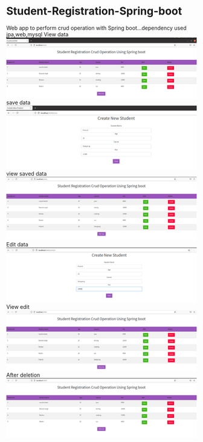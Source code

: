 # Student-Registration-Spring-boot
Web app to perform crud operation with Spring boot...dependency used jpa,web,mysql
View data
![](view.png)
save data
![](save.png)
view saved data
![](saveView.png)
Edit data
![](edit.png)
View edit
![](editView.png)
After deletion
![](after%20deletion.png)
